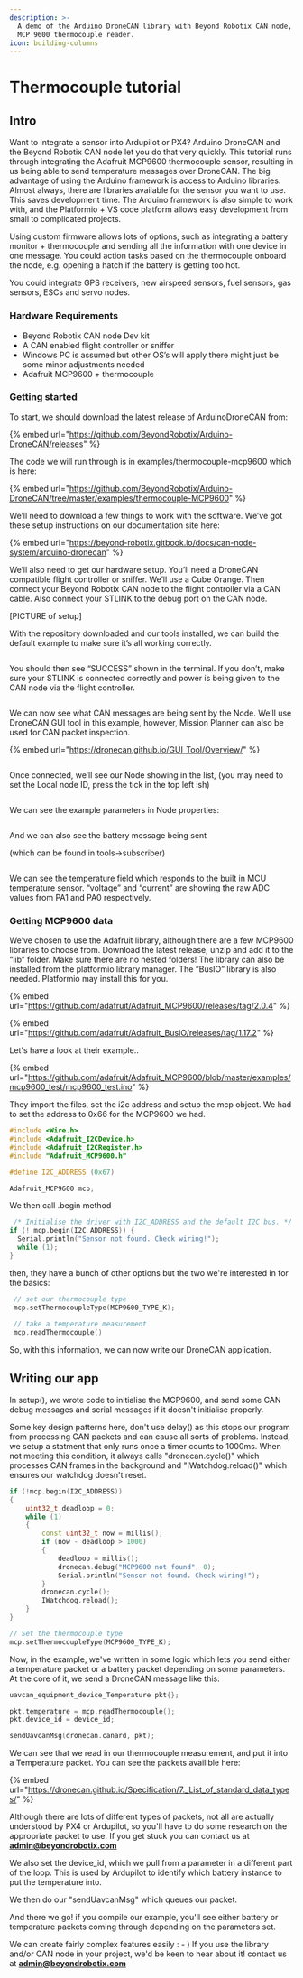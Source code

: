 ```yaml
---
description: >-
  A demo of the Arduino DroneCAN library with Beyond Robotix CAN node, using the
  MCP 9600 thermocouple reader.
icon: building-columns
---
```


# Thermocouple tutorial

## Intro

Want to integrate a sensor into Ardupilot or PX4? Arduino DroneCAN and the Beyond Robotix CAN node let you do that very quickly. This tutorial runs through integrating the Adafruit MCP9600 thermocouple sensor, resulting in us being able to send temperature messages over DroneCAN. The big advantage of using the Arduino framework is access to Arduino libraries. Almost always, there are libraries available for the sensor you want to use. This saves development time. The Arduino framework is also simple to work with, and the Platformio + VS code platform allows easy development from small to complicated projects.

Using custom firmware allows lots of options, such as integrating a battery monitor + thermocouple and sending all the information with one device in one message. You could action tasks based on the thermocouple onboard the node, e.g. opening a hatch if the battery is getting too hot.

You could integrate GPS receivers, new airspeed sensors, fuel sensors, gas sensors, ESCs and servo nodes.



### Hardware Requirements

* Beyond Robotix CAN node Dev kit
* A CAN enabled flight controller or sniffer
* Windows PC is assumed but other OS’s will apply there might just be some minor adjustments needed
* Adafruit MCP9600 + thermocouple



### Getting started

To start, we should download the latest release of ArduinoDroneCAN from:

{% embed url="https://github.com/BeyondRobotix/Arduino-DroneCAN/releases" %}

The code we will run through is in examples/thermocouple-mcp9600 which is here:

{% embed url="https://github.com/BeyondRobotix/Arduino-DroneCAN/tree/master/examples/thermocouple-MCP9600" %}

We’ll need to download a few things to work with the software. We’ve got these setup instructions on our documentation site here:

{% embed url="https://beyond-robotix.gitbook.io/docs/can-node-system/arduino-dronecan" %}



We’ll also need to get our hardware setup. You’ll need a DroneCAN compatible flight controller or sniffer. We’ll use a Cube Orange. Then connect your Beyond Robotix CAN node to the flight controller via a CAN cable. Also connect your STLINK to the debug port on the CAN node.

\[PICTURE of setup]

With the repository downloaded and our tools installed, we can build the default example to make sure it’s all working correctly.

<figure><img src="../.gitbook/assets/Picture1.png" alt=""><figcaption></figcaption></figure>

You should then see “SUCCESS” shown in the terminal. If you don’t, make sure your STLINK is connected correctly and power is being given to the CAN node via the flight controller.

<figure><img src="../.gitbook/assets/Picture3 (1).png" alt=""><figcaption></figcaption></figure>

We can now see what CAN messages are being sent by the Node. We’ll use DroneCAN GUI tool in this example, however, Mission Planner can also be used for CAN packet inspection.&#x20;

{% embed url="https://dronecan.github.io/GUI_Tool/Overview/" %}

<figure><img src="../.gitbook/assets/Picture4.png" alt=""><figcaption></figcaption></figure>

Once connected, we’ll see our Node showing in the list, (you may need to set the Local node ID, press the tick in the top left ish)

<figure><img src="../.gitbook/assets/Picture5.png" alt=""><figcaption></figcaption></figure>

We can see the example parameters in Node properties:

<figure><img src="../.gitbook/assets/Picture7.png" alt=""><figcaption></figcaption></figure>

And we can also see the battery message being sent

(which can be found in tools->subscriber)

<figure><img src="../.gitbook/assets/Picture8.png" alt=""><figcaption></figcaption></figure>

We can see the temperature field which responds to the built in MCU temperature sensor. “voltage” and “current” are showing the raw ADC values from PA1 and PA0 respectively.



### Getting MCP9600 data

We’ve chosen to use the Adafruit library, although there are a few MCP9600 libraries to choose from. Download the latest release, unzip and add it to the “lib” folder. Make sure there are no nested folders! The library can also be installed from the platformio library manager. The “BusIO” library is also needed. Platformio may install this for you.

{% embed url="https://github.com/adafruit/Adafruit_MCP9600/releases/tag/2.0.4" %}

{% embed url="https://github.com/adafruit/Adafruit_BusIO/releases/tag/1.17.2" %}



Let's have a look at their example..

{% embed url="https://github.com/adafruit/Adafruit_MCP9600/blob/master/examples/mcp9600_test/mcp9600_test.ino" %}

They import the files, set the i2c address and setup the mcp object. We had to set the address to 0x66 for the MCP9600 we had.

```cpp
#include <Wire.h>
#include <Adafruit_I2CDevice.h>
#include <Adafruit_I2CRegister.h>
#include "Adafruit_MCP9600.h"

#define I2C_ADDRESS (0x67)

Adafruit_MCP9600 mcp;
```

We then call .begin method

```cpp
 /* Initialise the driver with I2C_ADDRESS and the default I2C bus. */
if (! mcp.begin(I2C_ADDRESS)) {
  Serial.println("Sensor not found. Check wiring!");
  while (1);
}
```

then, they have a bunch of other options but the two we're interested in for the basics:

```cpp
 // set our thermocouple type
 mcp.setThermocoupleType(MCP9600_TYPE_K);
 
 // take a temperature measurement
 mcp.readThermocouple()
```

So, with this information, we can now write our DroneCAN application.

## Writing our app

In setup(), we wrote code to initialise the MCP9600, and send some CAN debug messages and serial messages if it doesn't initialise properly.

Some key design patterns here, don't use delay() as this stops our program from processing CAN packets and can cause all sorts of problems. Instead, we setup a statment that only runs once a timer counts to 1000ms. When not meeting this condition, it always calls "dronecan.cycle()" which processes CAN frames in the background and "IWatchdog.reload()" which ensures our watchdog doesn't reset.

```cpp
if (!mcp.begin(I2C_ADDRESS))
{
    uint32_t deadloop = 0;
    while (1)
    {
        const uint32_t now = millis();
        if (now - deadloop > 1000)
        {
            deadloop = millis();
            dronecan.debug("MCP9600 not found", 0);
            Serial.println("Sensor not found. Check wiring!");
        }
        dronecan.cycle();
        IWatchdog.reload();
    }
}

// Set the thermocouple type
mcp.setThermocoupleType(MCP9600_TYPE_K);

```

Now, in the example, we've written in some logic which lets you send either a temperature packet or a battery packet depending on some parameters. At the core of it, we send a DroneCAN message like this:

```cpp
uavcan_equipment_device_Temperature pkt{};

pkt.temperature = mcp.readThermocouple();
pkt.device_id = device_id;

sendUavcanMsg(dronecan.canard, pkt);
```

We can see that we read in our thermocouple measurement, and put it into a Temperature packet. You can see the packets availible here:

{% embed url="https://dronecan.github.io/Specification/7._List_of_standard_data_types/" %}

Although there are lots of different types of packets, not all are actually understood by PX4 or Ardupilot, so you'll have to do some research on the appropriate packet to use. If you get stuck you can contact us at **admin@beyondrobotix.com**

We also set the device\_id, which we pull from a parameter in a different part of the loop. This is used by Ardupilot to identify which battery instance to put the temperature into.

We then do our "sendUavcanMsg" which queues our packet.&#x20;

And there we go! if you compile our example, you'll see either battery or temperature packets coming through depending on the parameters set.

We can create fairly complex features easily : - ) If you use the library and/or CAN node in your project, we'd be keen to hear about it! contact us at **admin@beyondrobotix.com**
